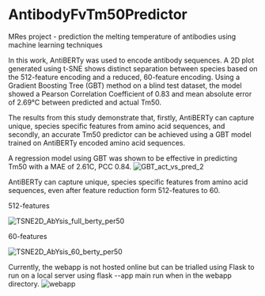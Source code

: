 # AntibodyFvTm50Predictor
MRes project - prediction the melting temperature of antibodies using machine learning techniques

In this work, AntiBERTy was used to encode antibody sequences. A 2D plot generated using t-SNE shows distinct separation between species based on the 512-feature encoding and a reduced, 60-feature encoding. Using a Gradient Boosting Tree (GBT) method on a blind test dataset, the model showed a Pearson Correlation Coefficient of 0.83 and mean absolute error of 2.69°C between predicted and actual Tm50.

The results from this study demonstrate that, firstly, AntiBERTy can capture unique, species specific features from amino acid sequences, and secondly, an accurate Tm50 predictor can be achieved using a GBT model trained on AntiBERTy encoded amino acid sequences.

A regression model using GBT was shown to be effective in predicting Tm50 with a MAE of 2.61C, PCC 0.84.
![GBT_act_vs_pred_2](https://github.com/Mike-Skehan/AntibodyFvTm50Predictor/assets/97400544/ad04df54-9207-4afe-b96d-d4b66db1b7c2)

AntiBERTy can capture unique, species specific features from amino acid sequences, even after feature reduction form 512-features to 60.

512-features

![TSNE2D_AbYsis_full_berty_per50](https://github.com/Mike-Skehan/AntibodyFvTm50Predictor/assets/97400544/eb684ebc-60c1-4555-ac16-4d709db4ba8c)

60-features

![TSNE2D_AbYsis_60_berty_per50](https://github.com/Mike-Skehan/AntibodyFvTm50Predictor/assets/97400544/f893d021-7e7d-4c3c-9864-ed3510234e20)

Currently, the webapp is not hosted online but can be trialled using Flask to run on a local server using flask --app main run when in the webapp directory.
![webapp](https://github.com/Mike-Skehan/AntibodyFvTm50Predictor/assets/97400544/7e537ac7-b3ab-4177-ba74-e12e6c0fd09a)
